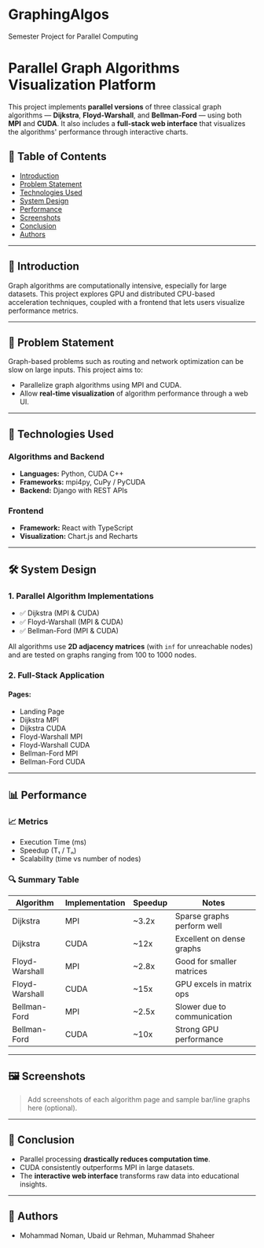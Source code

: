 # GraphingAlgos
Semester Project for Parallel Computing

# Parallel Graph Algorithms Visualization Platform

This project implements **parallel versions** of three classical graph algorithms — **Dijkstra**, **Floyd-Warshall**, and **Bellman-Ford** — using both **MPI** and **CUDA**. It also includes a **full-stack web interface** that visualizes the algorithms' performance through interactive charts.

## 📌 Table of Contents

- [Introduction](#introduction)
- [Problem Statement](#problem-statement)
- [Technologies Used](#technologies-used)
- [System Design](#system-design)
- [Performance](#performance)
- [Screenshots](#screenshots)
- [Conclusion](#conclusion)
- [Authors](#authors)

---

## 🚀 Introduction

Graph algorithms are computationally intensive, especially for large datasets. This project explores GPU and distributed CPU-based acceleration techniques, coupled with a frontend that lets users visualize performance metrics.

---

## 🧠 Problem Statement

Graph-based problems such as routing and network optimization can be slow on large inputs. This project aims to:
- Parallelize graph algorithms using MPI and CUDA.
- Allow **real-time visualization** of algorithm performance through a web UI.

---

## 🔧 Technologies Used

### Algorithms and Backend
- **Languages:** Python, CUDA C++
- **Frameworks:** mpi4py, CuPy / PyCUDA
- **Backend:** Django with REST APIs

### Frontend
- **Framework:** React with TypeScript
- **Visualization:** Chart.js and Recharts

---

## 🛠️ System Design

### 1. Parallel Algorithm Implementations
- ✅ Dijkstra (MPI & CUDA)
- ✅ Floyd-Warshall (MPI & CUDA)
- ✅ Bellman-Ford (MPI & CUDA)

All algorithms use **2D adjacency matrices** (with `inf` for unreachable nodes) and are tested on graphs ranging from 100 to 1000 nodes.

### 2. Full-Stack Application

#### Pages:
- Landing Page
- Dijkstra MPI
- Dijkstra CUDA
- Floyd-Warshall MPI
- Floyd-Warshall CUDA
- Bellman-Ford MPI
- Bellman-Ford CUDA

---

## 📊 Performance

### 📈 Metrics
- Execution Time (ms)
- Speedup (T₁ / Tₙ)
- Scalability (time vs number of nodes)

### 🔍 Summary Table

| Algorithm          | Implementation | Speedup | Notes                          |
|-------------------|----------------|---------|--------------------------------|
| Dijkstra          | MPI            | ~3.2x   | Sparse graphs perform well     |
| Dijkstra          | CUDA           | ~12x    | Excellent on dense graphs      |
| Floyd-Warshall    | MPI            | ~2.8x   | Good for smaller matrices      |
| Floyd-Warshall    | CUDA           | ~15x    | GPU excels in matrix ops       |
| Bellman-Ford      | MPI            | ~2.5x   | Slower due to communication    |
| Bellman-Ford      | CUDA           | ~10x    | Strong GPU performance         |

---

## 🖼️ Screenshots

> Add screenshots of each algorithm page and sample bar/line graphs here (optional).

---

## 🧾 Conclusion

- Parallel processing **drastically reduces computation time**.
- CUDA consistently outperforms MPI in large datasets.
- The **interactive web interface** transforms raw data into educational insights.

---

## 👥 Authors

- Mohammad Noman, Ubaid ur Rehman, Muhammad Shaheer

